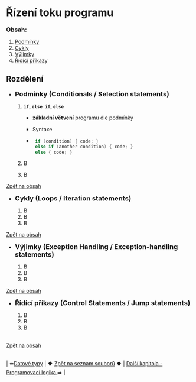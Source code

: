 # Řízení toku programu

<a id="summary"></a><span style="font-size: 16px;">**Obsah:**</span>
<!-- TOC -->
1. [Podmínky](#conditionals)
2. [Cykly](#loops)
3. [Výjimky](#exception-handling)
4. [Řídící příkazy](#control-statemens)
<!-- /TOC -->

## Rozdělení

- <a id="conditionals"></a><span style="font-size: 18px;"> **Podmínky (Conditionals / Selection statements)** </span>

  1. **`if`, `else if`, `else`**

     - **základní větvení** programu dle podmínky
     - Syntaxe

     - ```csharp
        if (condition) { code; }
        else if (another condition) { code; }
        else { code; }
        ```

  2. B
  3. B

[Zpět na obsah](#summary)<br>

- <a id="loops"></a><span style="font-size: 18px;"> **Cykly (Loops / Iteration statements)** </span>

  1. B
  2. B
  3. B

[Zpět na obsah](#summary)<br>

- <a id="exception-handling"></a><span style="font-size: 18px;"> **Výjimky (Exception Handling / Exception-handling statements)** </span>

  1. B
  2. B
  3. B

[Zpět na obsah](#summary)<br>

- <a id="control-statemens"></a><span style="font-size: 18px;"> **Řídící příkazy (Control Statements / Jump statements)** </span>

  1. B
  2. B
  3. B

<br>[Zpět na obsah](#summary)<br><br>

\| ⬅️[Datové typy](ValueTypes.md) \| ⬆️ [Zpět na seznam souborů](index.md) ⬆️ \| [Další kapitola - Programovací logika ](ControlFlow.md)➡️ \|
